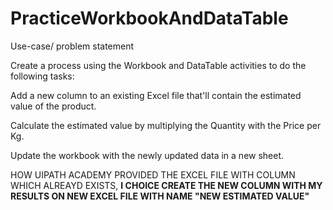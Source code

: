 # PracticeWorkbookAndDataTable


Use-case/ problem statement 

Create a process using the Workbook and DataTable activities to do the following tasks: 

Add a new column to an existing Excel file that'll contain the estimated value of the product. 

Calculate the estimated value by multiplying the Quantity with the Price per Kg. 

Update the workbook with the newly updated data in a new sheet.



<p>HOW UIPATH ACADEMY PROVIDED THE EXCEL FILE WITH COLUMN WHICH ALREAYD EXISTS, <strong>I CHOICE  CREATE THE NEW COLUMN WITH MY RESULTS ON NEW EXCEL FILE WITH NAME "NEW ESTIMATED VALUE" </strong></p:>
